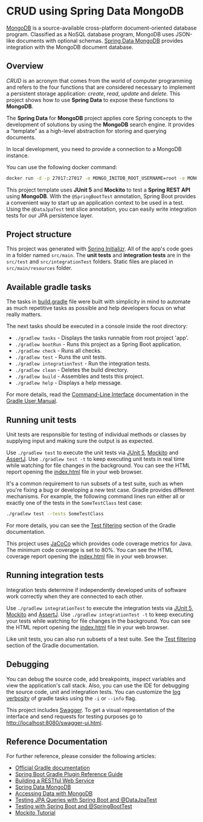 # CRUD using Spring Data MongoDB

[MongoDB](https://www.mongodb.com/) is a source-available cross-platform document-oriented database program.
Classified as a NoSQL database program, MongoDB uses JSON-like documents with optional schemas.
[Spring Data MongoDB](https://spring.io/projects/spring-data-mongodb) provides integration with the MongoDB document database.

## Overview

*CRUD* is an acronym that comes from the world of computer programming and refers to the four functions that are considered necessary to implement a persistent storage application: *create*, *read*, *update* and *delete*.
This project shows how to use **Spring Data** to expose these functions to **MongoDB**.

The **Spring Data** for **MongoDB** project applies core Spring concepts to the development of solutions by using the **MongoDB** search engine.
It provides a "template" as a high-level abstraction for storing and querying documents.

In local development, you need to provide a connection to a MongoDB instance.

You can use the following docker command:

```bash
docker run -d -p 27017:27017 -e MONGO_INITDB_ROOT_USERNAME=root -e MONGO_INITDB_ROOT_PASSWORD=secret mongo
```

This project template uses **JUnit 5** and **Mockito** to test a **Spring REST API** using **MongoDB**.
With the `@SpringBootTest` annotation, Spring Boot provides a convenient way to start up an application context to be used in a test.
Using the `@DataJpaTest` test slice annotation, you can easily write integration tests for our JPA persistence layer.

## Project structure

This project was generated with [Spring Initializr](https://start.spring.io/).
All of the app's code goes in a folder named `src/main`.
The **unit tests** and **integration tests** are in the `src/test` and `src/integrationTest` folders.
Static files are placed in `src/main/resources` folder.

## Available gradle tasks

The tasks in [build.gradle](build.gradle) file were built with simplicity in mind to automate as much repetitive tasks as possible and help developers focus on what really matters.

The next tasks should be executed in a console inside the root directory:

- `./gradlew tasks` - Displays the tasks runnable from root project 'app'.
- `./gradlew bootRun` - Runs this project as a Spring Boot application.
- `./gradlew check` - Runs all checks.
- `./gradlew test` - Runs the unit tests.
- `./gradlew integrationTest` - Run the integration tests.
- `./gradlew clean` - Deletes the build directory.
- `./gradlew build` - Assembles and tests this project.
- `./gradlew help` - Displays a help message.

For more details, read the [Command-Line Interface](https://docs.gradle.org/current/userguide/command_line_interface.html) documentation in the [Gradle User Manual](https://docs.gradle.org/current/userguide/userguide.html).

## Running unit tests

Unit tests are responsible for testing of individual methods or classes by supplying input and making sure the output is as expected.

Use `./gradlew test` to execute the unit tests via [JUnit 5](https://junit.org/junit5/), [Mockito](https://site.mockito.org/) and [AssertJ](https://assertj.github.io/doc/).
Use `./gradlew test -t` to keep executing unit tests in real time while watching for file changes in the background.
You can see the HTML report opening the [index.html](build/reports/tests/test/index.html) file in your web browser.

It's a common requirement to run subsets of a test suite, such as when you're fixing a bug or developing a new test case.
Gradle provides different mechanisms.
For example, the following command lines run either all or exactly one of the tests in the `SomeTestClass` test case:

```bash
./gradlew test --tests SomeTestClass
```

For more details, you can see the [Test filtering](https://docs.gradle.org/current/userguide/java_testing.html#test_filtering) section of the Gradle documentation.

This project uses [JaCoCo](https://www.eclemma.org/jacoco/) which provides code coverage metrics for Java.
The minimum code coverage is set to 80%.
You can see the HTML coverage report opening the [index.html](build/reports/jacoco/test/html/index.html) file in your web browser.

## Running integration tests

Integration tests determine if independently developed units of software work correctly when they are connected to each other.

Use `./gradlew integrationTest` to execute the integration tests via [JUnit 5](https://junit.org/junit5/), [Mockito](https://site.mockito.org/) and [AssertJ](https://assertj.github.io/doc/).
Use `./gradlew integrationTest -t` to keep executing your tests while watching for file changes in the background.
You can see the HTML report opening the [index.html](build/reports/tests/integrationTest/index.html) file in your web browser.

Like unit tests, you can also run subsets of a test suite.
See the [Test filtering](https://docs.gradle.org/current/userguide/java_testing.html#test_filtering) section of the Gradle documentation.

## Debugging

You can debug the source code, add breakpoints, inspect variables and view the application's call stack.
Also, you can use the IDE for debugging the source code, unit and integration tests.
You can customize the [log verbosity](https://docs.gradle.org/current/userguide/logging.html#logging) of gradle tasks using the `-i` or `--info` flag.

This project includes [Swagger](https://swagger.io/). To get a visual representation of the interface and send requests for testing purposes go to <http://localhost:8080/swagger-ui.html>.

## Reference Documentation

For further reference, please consider the following articles:

- [Official Gradle documentation](https://docs.gradle.org)
- [Spring Boot Gradle Plugin Reference Guide](https://docs.spring.io/spring-boot/docs/2.5.5/gradle-plugin/reference/html/)
- [Building a RESTful Web Service](https://spring.io/guides/gs/rest-service/)
- [Spring Data MongoDB](https://docs.spring.io/spring-boot/docs/2.6.1/reference/htmlsingle/#boot-features-mongodb)
- [Accessing Data with MongoDB](https://spring.io/guides/gs/accessing-data-mongodb/)
- [Testing JPA Queries with Spring Boot and @DataJpaTest](https://reflectoring.io/spring-boot-data-jpa-test/)
- [Testing with Spring Boot and @SpringBootTest](https://reflectoring.io/spring-boot-test/)
- [Mockito Tutorial](https://www.baeldung.com/mockito-series)
